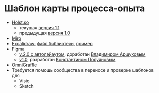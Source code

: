 # Шаблон карты процесса-опыта <a id="templates"></a>

- [Holst.so](templates/xpm-template.holst)
  - текущая [версия 1.1](templates/xpm-template-v1.1.holst)
  - предыдущая [версия 1.0](templates/xpm-template-v1.0.holst)
- [Miro](https://miro.com/miroverse//xpm-experience-process-mapping/)
- [Excalidraw:](https://excalidraw.com/) [файл библиотеки](templates/xpm-library.excalidrawlib), [пример](templates/xpm-example.excalidraw)
- Figma
  - [v.2.0 с автолэйаутом](templates/xpm-template.fig), доработан [Владимиром Аршуковым](https://github.com/Vladaaar)
  - [v1.0](templates/xpm-template.fig), разработан [Константином Полуяновым](https://github.com/poluyanoff)
- [OmniGraffle](templates/xpm-elements.gstencil)
- Требуется помощь сообщества в переносе и проверке шаблонов для
  - Visio
  - Sketch
